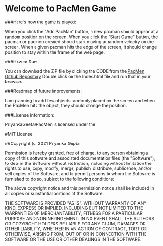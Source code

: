 # Welcome to PacMen Game

###Here's how the game is played:

When you click the "Add PacMan" button, a new pacman should appear at a random position on the screen.
When you click the "Start Game" button, the pacman or pacmen created should start moving at random velocity on the screen.
When a given pacman hits the edge of the screen, it should change position to stay within the frame of the web page.


###How to Run:

You can download the ZIP file by clicking the CODE from the [PacMen Github Repository](https://github.com/PriyankaGeeta/PacMen) Double click on the Index.html file and run that in your browser.

###Roadmap of future improvements: 

I am planning to add few objects randomly placed on the screen and when the PacMen hits the object, they should change the position.

###License information: 

PriyankaGeeta/PacMen is licensed under the

#MIT License

##Copyright (c) 2021 Priyanka Gupta

Permission is hereby granted, free of charge, to any person obtaining a copy
of this software and associated documentation files (the "Software"), to deal
in the Software without restriction, including without limitation the rights
to use, copy, modify, merge, publish, distribute, sublicense, and/or sell
copies of the Software, and to permit persons to whom the Software is
furnished to do so, subject to the following conditions:

The above copyright notice and this permission notice shall be included in all
copies or substantial portions of the Software.

THE SOFTWARE IS PROVIDED "AS IS", WITHOUT WARRANTY OF ANY KIND, EXPRESS OR
IMPLIED, INCLUDING BUT NOT LIMITED TO THE WARRANTIES OF MERCHANTABILITY,
FITNESS FOR A PARTICULAR PURPOSE AND NONINFRINGEMENT. IN NO EVENT SHALL THE
AUTHORS OR COPYRIGHT HOLDERS BE LIABLE FOR ANY CLAIM, DAMAGES OR OTHER
LIABILITY, WHETHER IN AN ACTION OF CONTRACT, TORT OR OTHERWISE, ARISING FROM,
OUT OF OR IN CONNECTION WITH THE SOFTWARE OR THE USE OR OTHER DEALINGS IN THE
SOFTWARE.



